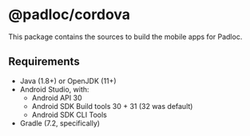 # @padloc/cordova

This package contains the sources to build the mobile apps for Padloc.

## Requirements

-   Java (1.8+) or OpenJDK (11+)
-   Android Studio, with:
    -   Android API 30
    -   Android SDK Build tools 30 + 31 (32 was default)
    -   Android SDK CLI Tools
-   Gradle (7.2, specifically)
